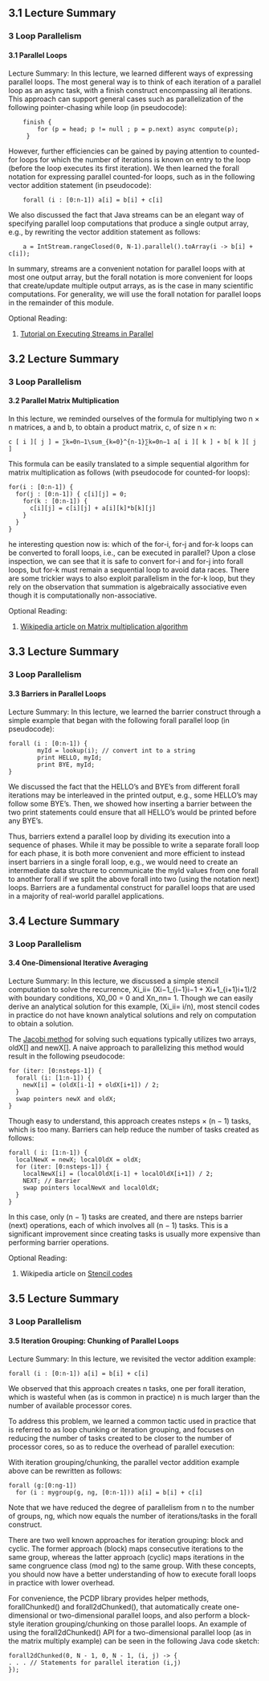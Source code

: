 ## 3.1 Lecture Summary
### 3 Loop Parallelism
#### 3.1 Parallel Loops

Lecture Summary: In this lecture, we learned different ways of expressing parallel loops. The most general way is to 
think of each iteration of a parallel loop as an async task, with a finish construct encompassing all iterations. 
This approach can support general cases such as parallelization of the following pointer-chasing while loop 
(in pseudocode):

```
    finish {
        for (p = head; p != null ; p = p.next) async compute(p);
     }
```

However, further efficiencies can be gained by paying attention to counted-for loops for which the number of iterations 
is known on entry to the loop (before the loop executes its first iteration). We then learned the forall notation for 
expressing parallel counted-for loops, such as in the following vector addition statement (in pseudocode):

```
    forall (i : [0:n-1]) a[i] = b[i] + c[i]
```

We also discussed the fact that Java streams can be an elegant way of specifying parallel loop computations that 
produce a single output array, e.g., by rewriting the vector addition statement as follows:

```
    a = IntStream.rangeClosed(0, N-1).parallel().toArray(i -> b[i] + c[i]);
```

In summary, streams are a convenient notation for parallel loops with at most one output array, but the forall notation 
is more convenient for loops that create/update multiple output arrays, as is the case in many scientific computations. 
For generality, we will use the forall notation for parallel loops in the remainder of this module.

Optional Reading:

1. [Tutorial on Executing Streams in Parallel](https://docs.oracle.com/javase/tutorial/collections/streams/parallelism.html#executing_streams_in_parallel)


## 3.2 Lecture Summary
### 3 Loop Parallelism
#### 3.2 Parallel Matrix Multiplication

In this lecture, we reminded ourselves of the formula for multiplying two n × n matrices, a and b, to obtain a product 
matrix, c, of size n × n:

```
c [ i ][ j ] = ∑k=0n−1\sum_{k=0}^{n-1}∑k=0n−1​ a[ i ][ k ] ∗ b[ k ][ j ]
```

This formula can be easily translated to a simple sequential algorithm for matrix multiplication as follows 
(with pseudocode for counted-for loops):

```
for(i : [0:n-1]) {
  for(j : [0:n-1]) { c[i][j] = 0;
    for(k : [0:n-1]) {
      c[i][j] = c[i][j] + a[i][k]*b[k][j]
    }
  }
}
```

he interesting question now is: which of the for-i, for-j and for-k loops can be converted to forall loops, i.e., can 
be executed in parallel? Upon a close inspection, we can see that it is safe to convert for-i and for-j into forall 
loops, but for-k must remain a sequential loop to avoid data races. There are some trickier ways to also exploit 
parallelism in the for-k loop, but they rely on the observation that summation is algebraically associative even though 
it is computationally non-associative.


Optional Reading:

1. [Wikipedia article on Matrix multiplication algorithm](https://en.wikipedia.org/wiki/Matrix_multiplication_algorithm)


## 3.3 Lecture Summary
### 3 Loop Parallelism
#### 3.3 Barriers in Parallel Loops

Lecture Summary: In this lecture, we learned the barrier construct through a simple example that began with the following 
forall parallel loop (in pseudocode):

```
forall (i : [0:n-1]) {
        myId = lookup(i); // convert int to a string 
        print HELLO, myId;
        print BYE, myId;
}
```

We discussed the fact that the HELLO’s and BYE’s from different forall iterations may be interleaved in the printed 
output, e.g., some HELLO’s may follow some BYE’s. Then, we showed how inserting a barrier between the two print 
statements could ensure that all HELLO’s would be printed before any BYE’s.

Thus, barriers extend a parallel loop by dividing its execution into a sequence of phases. While it may be possible to 
write a separate forall loop for each phase, it is both more convenient and more efficient to instead insert barriers in a 
single forall loop, e.g., we would need to create an intermediate data structure to communicate the myId values from one 
forall to another forall if we split the above forall into two (using the notation next) loops. Barriers are a fundamental 
construct for parallel loops that are used in a majority of real-world parallel applications.


## 3.4 Lecture Summary
### 3 Loop Parallelism
#### 3.4 One-Dimensional Iterative Averaging

Lecture Summary: In this lecture, we discussed a simple stencil computation to solve the recurrence, 
Xi_ii​= (Xi−1_{i−1}i−1​ + Xi+1_{i+1}i+1​)/2 with boundary conditions, X0_00​ = 0 and Xn_nn​= 1. Though we can easily 
derive an analytical solution for this example, (Xi_ii​= i/n), most stencil codes in practice do not have known analytical 
solutions and rely on computation to obtain a solution.

The [Jacobi method](https://en.wikipedia.org/wiki/Jacobi_method) for solving such equations typically utilizes two arrays, oldX[] and newX[]. A naive approach to 
parallelizing this method would result in the following pseudocode:

```
for (iter: [0:nsteps-1]) {
  forall (i: [1:n-1]) {
    newX[i] = (oldX[i-1] + oldX[i+1]) / 2;
  }
  swap pointers newX and oldX;
}
```

Though easy to understand, this approach creates nsteps × (n − 1) tasks, which is too many. Barriers can help reduce the 
number of tasks created as follows:

```
forall ( i: [1:n-1]) {
  localNewX = newX; localOldX = oldX;
  for (iter: [0:nsteps-1]) {
    localNewX[i] = (localOldX[i-1] + localOldX[i+1]) / 2;
    NEXT; // Barrier
    swap pointers localNewX and localOldX;
  }
}
```

In this case, only (n − 1) tasks are created, and there are nsteps barrier (next) operations, each of which involves all 
(n − 1) tasks. This is a significant improvement since creating tasks is usually more expensive than performing barrier 
operations.

Optional Reading:

1. Wikipedia article on [Stencil codes](https://en.wikipedia.org/wiki/Stencil_code)


## 3.5 Lecture Summary
### 3 Loop Parallelism
#### 3.5 Iteration Grouping: Chunking of Parallel Loops

Lecture Summary: In this lecture, we revisited the vector addition example:

```
forall (i : [0:n-1]) a[i] = b[i] + c[i]
```

We observed that this approach creates n tasks, one per forall iteration, which is wasteful when (as is common in practice) 
n is much larger than the number of available processor cores.

To address this problem, we learned a common tactic used in practice that is referred to as loop chunking or iteration 
grouping, and focuses on reducing the number of tasks created to be closer to the number of processor cores, so as to 
reduce the overhead of parallel execution:

With iteration grouping/chunking, the parallel vector addition example above can be rewritten as follows:

````
forall (g:[0:ng-1])
  for (i : mygroup(g, ng, [0:n-1])) a[i] = b[i] + c[i]
````

Note that we have reduced the degree of parallelism from n to the number of groups, ng, which now equals the number 
of iterations/tasks in the forall construct.

There are two well known approaches for iteration grouping: block and cyclic. The former approach (block) maps 
consecutive iterations to the same group, whereas the latter approach (cyclic) maps iterations in the same congruence 
class (mod ng) to the same group. With these concepts, you should now have a better understanding of how to execute 
forall loops in practice with lower overhead.

For convenience, the PCDP library provides helper methods, forallChunked() and forall2dChunked(), that automatically 
create one-dimensional or two-dimensional parallel loops, and also perform a block-style iteration grouping/chunking on 
those parallel loops. An example of using the forall2dChunked() API for a two-dimensional parallel loop (as in the matrix 
multiply example) can be seen in the following Java code sketch:

````
forall2dChunked(0, N - 1, 0, N - 1, (i, j) -> {
. . . // Statements for parallel iteration (i,j)
});
````
